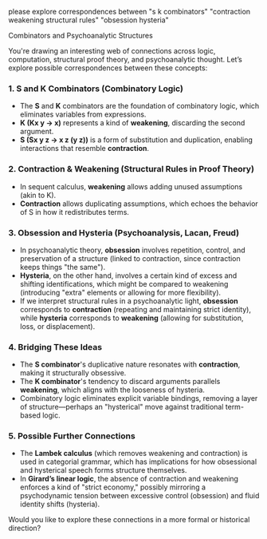 please explore correspondences between "s k combinators" "contraction weakening structural rules" "obsession hysteria"

Combinators and Psychoanalytic Structures

You're drawing an interesting web of connections across logic, computation, structural proof theory, and psychoanalytic thought. Let’s explore possible correspondences between these concepts:

### 1. **S and K Combinators (Combinatory Logic)**  
   - The **S** and **K** combinators are the foundation of combinatory logic, which eliminates variables from expressions.
   - **K (Kx y → x)** represents a kind of **weakening**, discarding the second argument.
   - **S (Sx y z → x z (y z))** is a form of substitution and duplication, enabling interactions that resemble **contraction**.

### 2. **Contraction & Weakening (Structural Rules in Proof Theory)**  
   - In sequent calculus, **weakening** allows adding unused assumptions (akin to K).  
   - **Contraction** allows duplicating assumptions, which echoes the behavior of S in how it redistributes terms.

### 3. **Obsession and Hysteria (Psychoanalysis, Lacan, Freud)**  
   - In psychoanalytic theory, **obsession** involves repetition, control, and preservation of a structure (linked to contraction, since contraction keeps things "the same").
   - **Hysteria**, on the other hand, involves a certain kind of excess and shifting identifications, which might be compared to weakening (introducing "extra" elements or allowing for more flexibility).
   - If we interpret structural rules in a psychoanalytic light, **obsession** corresponds to **contraction** (repeating and maintaining strict identity), while **hysteria** corresponds to **weakening** (allowing for substitution, loss, or displacement).

### 4. **Bridging These Ideas**  
   - The **S combinator**'s duplicative nature resonates with **contraction**, making it structurally obsessive.  
   - The **K combinator**'s tendency to discard arguments parallels **weakening**, which aligns with the looseness of hysteria.  
   - Combinatory logic eliminates explicit variable bindings, removing a layer of structure—perhaps an "hysterical" move against traditional term-based logic.

### 5. **Possible Further Connections**  
   - The **Lambek calculus** (which removes weakening and contraction) is used in categorial grammar, which has implications for how obsessional and hysterical speech forms structure themselves.
   - In **Girard’s linear logic**, the absence of contraction and weakening enforces a kind of "strict economy," possibly mirroring a psychodynamic tension between excessive control (obsession) and fluid identity shifts (hysteria).

Would you like to explore these connections in a more formal or historical direction?
